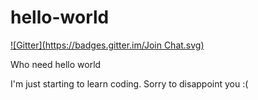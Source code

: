 hello-world
===========
[![Gitter](https://badges.gitter.im/Join Chat.svg)](https://gitter.im/Sincronia/hello-world?utm_source=badge&utm_medium=badge&utm_campaign=pr-badge&utm_content=badge)

Who need hello world

I'm just starting to learn coding. Sorry to disappoint you :(
